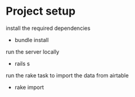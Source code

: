 # Project setup

install the required dependencies
* bundle install

run the server locally
* rails s 

run the rake task to import the data from airtable
* rake import 
